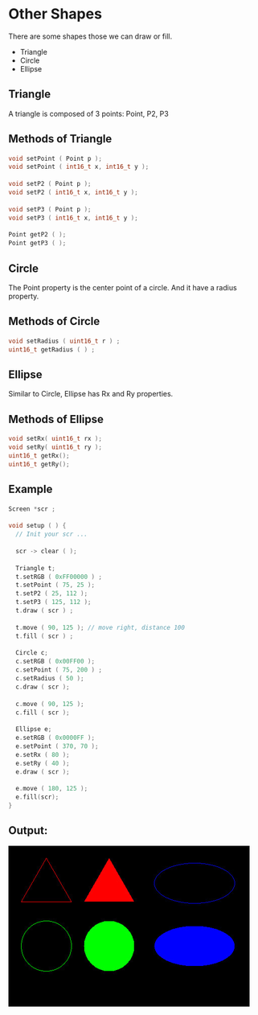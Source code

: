 # Other Shapes
There are some shapes those we can draw or fill.

- Triangle
- Circle
- Ellipse

## Triangle
A triangle is composed of 3 points: Point, P2, P3

## Methods of Triangle
```cpp
void setPoint ( Point p );
void setPoint ( int16_t x, int16_t y );

void setP2 ( Point p );
void setP2 ( int16_t x, int16_t y );

void setP3 ( Point p );
void setP3 ( int16_t x, int16_t y );

Point getP2 ( );
Point getP3 ( );
```

## Circle
The Point property is the center point of a circle. And it have a radius property.

## Methods of Circle
```cpp
void setRadius ( uint16_t r ) ;
uint16_t getRadius ( ) ;
```

## Ellipse
Similar to Circle, Ellipse has Rx and Ry properties.

## Methods of Ellipse
```cpp
void setRx( uint16_t rx );
void setRy( uint16_t ry );
uint16_t getRx();
uint16_t getRy();
```
## Example
```cpp
Screen *scr ;

void setup ( ) {
  // Init your scr ...
  
  scr -> clear ( );

  Triangle t;
  t.setRGB ( 0xFF00000 ) ;
  t.setPoint ( 75, 25 );
  t.setP2 ( 25, 112 );
  t.setP3 ( 125, 112 );
  t.draw ( scr ) ;

  t.move ( 90, 125 ); // move right, distance 100
  t.fill ( scr ) ;

  Circle c;
  c.setRGB ( 0x00FF00 );
  c.setPoint ( 75, 200 ) ;
  c.setRadius ( 50 );
  c.draw ( scr );

  c.move ( 90, 125 );
  c.fill ( scr );

  Ellipse e;
  e.setRGB ( 0x0000FF );
  e.setPoint ( 370, 70 );
  e.setRx ( 80 );
  e.setRy ( 40 );
  e.draw ( scr );

  e.move ( 180, 125 );
  e.fill(scr);
}
```
## Output:

<img src="OtherShape.jpg" width="480" />
